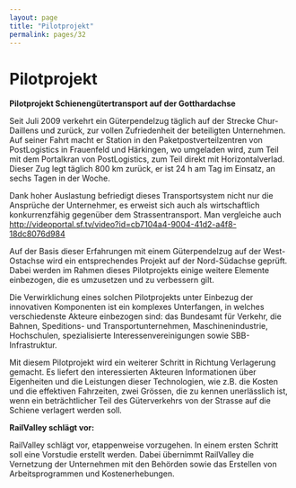 ```yaml
---
layout: page
title: "Pilotprojekt"
permalink: pages/32
---
```


# Pilotprojekt

**Pilotprojekt Schienengütertransport auf der Gotthardachse** 

Seit Juli 2009 verkehrt ein Güterpendelzug täglich auf der Strecke Chur-Daillens und zurück, zur vollen Zufriedenheit der beteiligten Unternehmen. Auf seiner Fahrt macht er Station in den Paketpostverteilzentren von PostLogistics in Frauenfeld und Härkingen, wo umgeladen wird, zum Teil mit dem Portalkran von PostLogistics, zum Teil direkt mit Horizontalverlad. Dieser Zug legt täglich 800 km zurück, er ist 24 h am Tag im Einsatz, an sechs Tagen in der Woche.

Dank hoher Auslastung befriedigt dieses Transportsystem nicht nur die Ansprüche der Unternehmer, es erweist sich auch als wirtschaftlich konkurrenzfähig gegenüber dem Strassentransport. Man vergleiche auch http://videoportal.sf.tv/video?id=cb7104a4-9004-41d2-a4f8-18dc8076d984

 Auf der Basis dieser Erfahrungen mit einem Güterpendelzug auf der West-Ostachse wird ein entsprechendes Projekt auf der Nord-Südachse geprüft. Dabei werden im Rahmen dieses Pilotprojekts einige weitere Elemente einbezogen, die es umzusetzen und zu verbessern gilt.

 Die Verwirklichung eines solchen Pilotprojekts unter Einbezug der innovativen Komponenten ist ein komplexes Unterfangen, in welches verschiedenste Akteure einbezogen sind: das Bundesamt für Verkehr, die Bahnen, Speditions- und Transportunternehmen, Maschinenindustrie, Hochschulen, spezialisierte Interessenvereinigungen sowie SBB-Infrastruktur. 

 Mit diesem Pilotprojekt wird ein weiterer Schritt in Richtung Verlagerung gemacht. Es liefert den interessierten Akteuren Informationen über Eigenheiten und die Leistungen dieser Technologien, wie z.B. die Kosten und die effektiven Fahrzeiten, zwei Grössen, die zu kennen unerlässlich ist, wenn ein beträchtlicher Teil des Güterverkehrs von der Strasse auf die Schiene verlagert werden soll.

 **RailValley schlägt vor:**

RailValley schlägt vor, etappenweise vorzugehen. In einem ersten Schritt soll eine Vorstudie erstellt werden. Dabei übernimmt RailValley die Vernetzung der Unternehmen mit den Behörden sowie das Erstellen von Arbeitsprogrammen und Kostenerhebungen.

